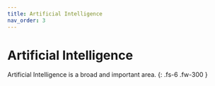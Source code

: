 ```yaml
---
title: Artificial Intelligence
nav_order: 3
---
```


# Artificial Intelligence

Artificial Intelligence is a broad and important area.
{: .fs-6 .fw-300 }
